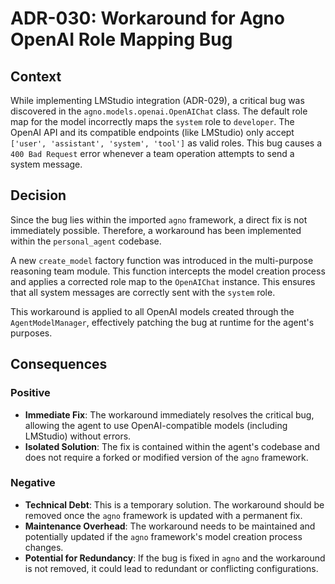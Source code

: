 # ADR-030: Workaround for Agno OpenAI Role Mapping Bug

## Context

While implementing LMStudio integration (ADR-029), a critical bug was discovered in the `agno.models.openai.OpenAIChat` class. The default role map for the model incorrectly maps the `system` role to `developer`. The OpenAI API and its compatible endpoints (like LMStudio) only accept `['user', 'assistant', 'system', 'tool']` as valid roles. This bug causes a `400 Bad Request` error whenever a team operation attempts to send a system message.

## Decision

Since the bug lies within the imported `agno` framework, a direct fix is not immediately possible. Therefore, a workaround has been implemented within the `personal_agent` codebase.

A new `create_model` factory function was introduced in the multi-purpose reasoning team module. This function intercepts the model creation process and applies a corrected role map to the `OpenAIChat` instance. This ensures that all system messages are correctly sent with the `system` role.

This workaround is applied to all OpenAI models created through the `AgentModelManager`, effectively patching the bug at runtime for the agent's purposes.

## Consequences

### Positive
-   **Immediate Fix**: The workaround immediately resolves the critical bug, allowing the agent to use OpenAI-compatible models (including LMStudio) without errors.
-   **Isolated Solution**: The fix is contained within the agent's codebase and does not require a forked or modified version of the `agno` framework.

### Negative
-   **Technical Debt**: This is a temporary solution. The workaround should be removed once the `agno` framework is updated with a permanent fix.
-   **Maintenance Overhead**: The workaround needs to be maintained and potentially updated if the `agno` framework's model creation process changes.
-   **Potential for Redundancy**: If the bug is fixed in `agno` and the workaround is not removed, it could lead to redundant or conflicting configurations.

